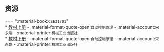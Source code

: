 ## 资源  
=== ":material-book:`CSE31701`"  
    * [教材上册](http://api.cqu-openlib.cn/file?key=ilvQV29n8efc) - :material-format-quote-open:`自动控制原理` - :material-account:`宋永端` - :material-printer:`机械工业出版社`  
    * [教材下册](http://api.cqu-openlib.cn/file?key=iityf29n8m4j) - :material-format-quote-open:`自动控制原理` - :material-account:`宋永端` - :material-printer:`机械工业出版社`  